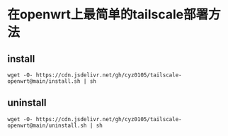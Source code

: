 # 在openwrt上最简单的tailscale部署方法
## install
```wget -O- https://cdn.jsdelivr.net/gh/cyz0105/tailscale-openwrt@main/install.sh | sh```

## uninstall
```wget -O- https://cdn.jsdelivr.net/gh/cyz0105/tailscale-openwrt@main/uninstall.sh | sh```
